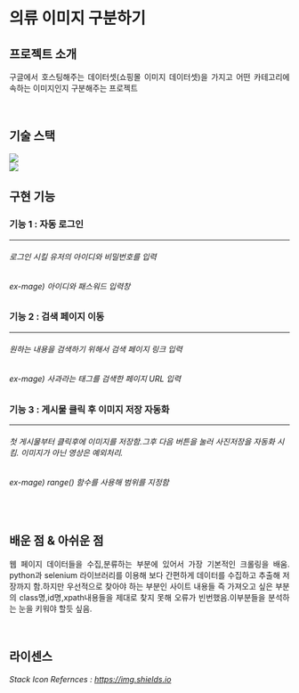 
# 의류 이미지 구분하기

## 프로젝트 소개

<p align="justify">
구글에서 호스팅해주는 데이터셋(쇼핑몰 이미지 데이터셋)을 가지고 어떤 카테고리에 속하는 이미지인지 구분해주는 프로젝트
  
</p>

<p align="center">

</p>

<br>

## 기술 스택

<img src="https://img.shields.io/badge/python-3776AB?style=for-the-badge&logo=python&logoColor=white"/>
<br>
<img src="https://img.shields.io/badge/tensorflow-FF6F00?style=for-the-badge&logo=Selenium&logoColor=white"/>

<br>

## 구현 기능

### 기능 1 : 자동 로그인 

---
###### 로그인 시킬 유저의 아이디와 비밀번호를 입력 
###### ex-mage) 아이디와 패스워드 입력창


### 기능 2 : 검색 페이지 이동

---
###### 원하는 내용을 검색하기 위해서 검색 페이지 링크 입력 
######  ex-mage) 사과라는 태그를 검색한 페이지 URL 입력



### 기능 3 : 게시물 클릭 후 이미지 저장 자동화 

---
###### 첫 게시물부터 클릭후에 이미지를 저장함.그후 다음 버튼을 눌러 사진저장을 자동화 시킴. 이미지가 아닌 영상은 예외처리. 
###### ex-mage) range() 함수를 사용해 범위를 지정함

<br>

## 배운 점 & 아쉬운 점

<p align="justify">
웹 페이지 데이터들을 수집,분류하는 부분에 있어서 가장 기본적인 크롤링을 배움. python과 selenium 라이브러리를 이용해 보다 간편하게 데이터를 수집하고 추출해 저장까지 함.하지만 우선적으로 찾아야 하는 부분인 사이트 내용들 즉 가져오고 싶은 부분의 class명,id명,xpath내용들을 제대로 찾지 못해 오류가 빈번했음.이부분들을 분석하는 눈을 키워야 할듯 싶음.
</p>

<br>

## 라이센스

###### Stack Icon Refernces : https://img.shields.io

